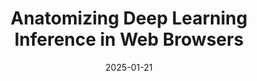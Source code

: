 ---
title: "Anatomizing Deep Learning Inference in Web Browsers"
collection: publications
category: conferences
permalink: /publication/2025-01-21-tosem-browser-inference
excerpt: 'Web applications have increasingly adopted Deep Learning (DL) through in-browser inference, wherein DL inference performs directly within Web browsers. The actual performance of in-browser inference and its impacts on the Quality of Experience (QoE) remain unexplored, and urgently require new QoE measurements beyond traditional ones, e.g., mainly focusing on page load time. To bridge this gap, we make the first comprehensive performance measurement of in-browser inference to date. Our approach proposes new metrics to measure in-browser inference: responsiveness, smoothness, and inference accuracy. Our extensive analysis involves 9 representative DL models across Web browsers of 50 popular PC devices and 20 mobile devices. The results reveal that in-browser inference exhibits a substantial latency gap, averaging 16.9 times slower on CPU and 4.9 times slower on GPU compared to native inference on PC devices. The gap on mobile CPU and mobile GPU is 15.8 times and 7.8 times, respectively. Furthermore, we identify contributing factors to such latency gap, including underutilized hardware instruction sets, inherent overhead in the runtime environment, resource contention within the browser, and inefficiencies in software libraries and GPU abstractions. Additionally, in-browser inference imposes significant memory demands, at times exceeding 334.6 times the size of the DL models themselves, partly attributable to suboptimal memory management. We also observe that in-browser inference leads to a significant 67.2% increase in the time it takes for GUI components to render within Web browsers, significantly affecting the overall user QoE of Web applications reliant on this technology.'
date: 2025-01-21
venue: 'ACM Transactions on Software Engineering and Methodology (TOSEM)'
paperurl: 'https://dl.acm.org/doi/full/10.1145/3688843'
citation: 'Qipeng Wang, Shiqi Jiang, Zhenpeng Chen, Xu Cao, Yuanchun Li, Aoyu Li, Yun Ma, Ting Cao, Xuanzhe Liu. (2024). "Anatomizing Deep Learning Inference in Web Browsers." <i>TOSEM</i>.'
---